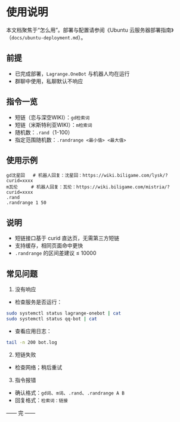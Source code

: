 # 使用说明

本文档聚焦于“怎么用”。部署与配置请参阅《Ubuntu 云服务器部署指南》（`docs/ubuntu-deployment.md`）。

## 前提

- 已完成部署，`Lagrange.OneBot` 与机器人均在运行
- 群聊中使用，私聊默认不响应

## 指令一览

- 短链（恋与深空WIKI）：`gd检索词`
- 短链（米斯特利亚WIKI）：`m检索词`
- 随机数：`.rand`（1-100）
- 指定范围随机数：`.randrange <最小值> <最大值>`

## 使用示例

```text
gd沈星回   # 机器人回复：沈星回：https://wiki.biligame.com/lysk/?curid=xxxx
m瓦伦     # 机器人回复：瓦伦：https://wiki.biligame.com/mistria/?curid=xxxx
.rand
.randrange 1 50
```

## 说明

- 短链接口基于 curid 直达页，无需第三方短链
- 支持缓存，相同页面命中更快
- `.randrange` 的区间差建议 ≤ 10000

## 常见问题

1) 没有响应
- 检查服务是否运行：
```bash
sudo systemctl status lagrange-onebot | cat
sudo systemctl status qq-bot | cat
```
- 查看应用日志：
```bash
tail -n 200 bot.log
```

2) 短链失败
- 检查网络；稍后重试

3) 指令报错
- 确认格式：`gd词`、`m词`、`.rand`、`.randrange A B`
- 回复格式：`检索词：链接`

—— 完 ——
